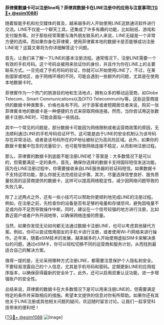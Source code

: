 **菲律賓數據卡可以注册line吗？菲律宾数据卡在LINE注册中的应用与注意事项[[TG💪+ @esim1088](https://t.me/s/esim1088)]**

随着智能手机和社交媒体的普及，越来越多的人开始使用LINE这款通讯软件进行交流。LINE不仅是一个聊天工具，还集成了许多有趣的功能，比如贴纸、游戏和支付服务等。对于那些经常需要与海外朋友联系的人来说，LINE无疑是一个非常方便的选择。而如果你身在菲律賓，使用菲律賓本地的数据卡是否能够成功注册LINE呢？这篇文章将为你详细解答这个问题。

首先，让我们来了解一下LINE的基本注册流程。通常情况下，注册LINE需要一个有效的手机号码。这个号码会被用来验证你的身份，并且作为你在LINE上的主要联系方式。一旦完成了手机号码的验证，你就可以开始使用LINE了。不过，在某些国家或地区，由于网络环境的不同，可能会遇到一些额外的问题，尤其是在使用本地数据卡时。

菲律賓作为一个热门的旅游目的地和生活地点，拥有众多的移动运营商，如Globe Telecom、Smart Communications以及DITO Telecommunity等。这些运营商提供的数据卡种类繁多，价格也各有不同。对于游客或者短期居住者来说，购买一张菲律賓本地的数据卡是一种便捷的方式来获取网络连接。然而，当你尝试用这张数据卡注册LINE时，可能会面临一些挑战。

其中一个常见的问题是，部分数据卡可能因为网络限制或者运营商政策的原因，无法顺利通过LINE的手机号码验证环节。这可能是由于LINE的安全机制认为该号码存在异常活动，或者是该号码所在的IP地址被标记为高风险区域。此外，如果你的数据卡套餐中包含的流量较少，也可能导致网络连接不稳定，从而影响注册过程。

那么，菲律賓的数据卡到底能不能注册LINE呢？答案是：大多数情况下是可以的，但需要满足一定的条件。首先，确保你选择的数据卡支持国际短信发送功能。因为在LINE注册过程中，你需要接收来自LINE服务器的验证码短信。如果数据卡不支持这项功能，那么你就无法完成验证步骤。其次，尽量选择信誉良好、服务质量较高的运营商提供的数据卡，这样可以提高网络稳定性，减少因网络问题导致的失败几率。

除了上述两点之外，还有一些小技巧可以帮助你更顺利地完成LINE的注册过程。例如，在注册之前，先检查你的设备是否有足够的电量和存储空间，避免因电量不足或内存不足而导致操作中断。同时，建议在一个信号较强的地方进行注册，比如靠近窗户或者户外开阔地带，以确保网络连接的质量。

当然，如果你发现无论如何都无法通过数据卡注册LINE，也可以考虑其他替代方案。例如，你可以尝试借用朋友的手机卡进行注册，或者使用Wi-Fi网络来进行操作。近年来，随着eSIM技术的发展，越来越多的人开始使用虚拟SIM卡来解决类似的问题。通过eSIM卡，你可以轻松切换不同的运营商和服务计划，从而找到最适合自己的解决方案。

值得一提的是，无论采用哪种方式注册LINE，都需要注意保护个人隐私和安全。不要轻易泄露自己的个人信息，尤其是手机号码和密码。定期更新LINE的应用程序版本，以确保获得最新的安全补丁。此外，还可以启用双重认证功能，进一步增强账户的安全性。

总结来说，菲律賓的数据卡在大多数情况下是可以用来注册LINE的，但需要满足特定的条件并采取相应的措施。希望本文提供的信息对你有所帮助。如果你还有其他关于LINE注册或其他相关问题的疑问，欢迎随时留言讨论。让我们一起享受科技带来的便利吧！

[[TG💪+ @esim1088](https://t.me/s/esim1088) ![Image](https://i.postimg.cc/4NQfJmqS/Snipaste-2025-05-13-00-14-12.png)]